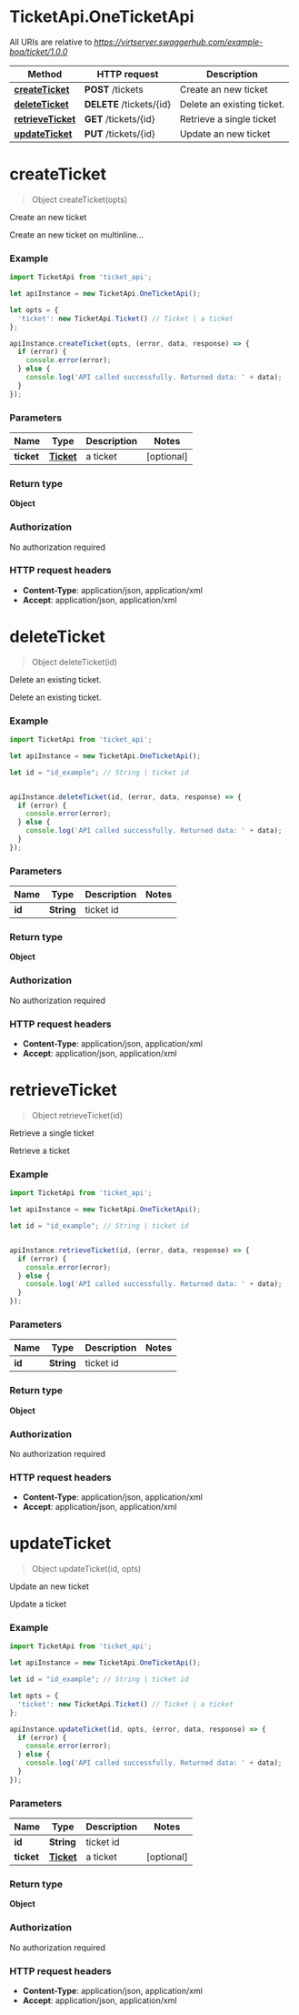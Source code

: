 # TicketApi.OneTicketApi

All URIs are relative to *https://virtserver.swaggerhub.com/example-boa/ticket/1.0.0*

Method | HTTP request | Description
------------- | ------------- | -------------
[**createTicket**](OneTicketApi.md#createTicket) | **POST** /tickets | Create an new ticket
[**deleteTicket**](OneTicketApi.md#deleteTicket) | **DELETE** /tickets/{id} | Delete an existing ticket.
[**retrieveTicket**](OneTicketApi.md#retrieveTicket) | **GET** /tickets/{id} | Retrieve a single ticket
[**updateTicket**](OneTicketApi.md#updateTicket) | **PUT** /tickets/{id} | Update an new ticket


<a name="createTicket"></a>
# **createTicket**
> Object createTicket(opts)

Create an new ticket

Create an new ticket on multinline... 

### Example
```javascript
import TicketApi from 'ticket_api';

let apiInstance = new TicketApi.OneTicketApi();

let opts = { 
  'ticket': new TicketApi.Ticket() // Ticket | a ticket
};

apiInstance.createTicket(opts, (error, data, response) => {
  if (error) {
    console.error(error);
  } else {
    console.log('API called successfully. Returned data: ' + data);
  }
});
```

### Parameters

Name | Type | Description  | Notes
------------- | ------------- | ------------- | -------------
 **ticket** | [**Ticket**](Ticket.md)| a ticket | [optional] 

### Return type

**Object**

### Authorization

No authorization required

### HTTP request headers

 - **Content-Type**: application/json, application/xml
 - **Accept**: application/json, application/xml

<a name="deleteTicket"></a>
# **deleteTicket**
> Object deleteTicket(id)

Delete an existing ticket.

Delete an existing ticket.

### Example
```javascript
import TicketApi from 'ticket_api';

let apiInstance = new TicketApi.OneTicketApi();

let id = "id_example"; // String | ticket id


apiInstance.deleteTicket(id, (error, data, response) => {
  if (error) {
    console.error(error);
  } else {
    console.log('API called successfully. Returned data: ' + data);
  }
});
```

### Parameters

Name | Type | Description  | Notes
------------- | ------------- | ------------- | -------------
 **id** | **String**| ticket id | 

### Return type

**Object**

### Authorization

No authorization required

### HTTP request headers

 - **Content-Type**: application/json, application/xml
 - **Accept**: application/json, application/xml

<a name="retrieveTicket"></a>
# **retrieveTicket**
> Object retrieveTicket(id)

Retrieve a single ticket

Retrieve a ticket

### Example
```javascript
import TicketApi from 'ticket_api';

let apiInstance = new TicketApi.OneTicketApi();

let id = "id_example"; // String | ticket id


apiInstance.retrieveTicket(id, (error, data, response) => {
  if (error) {
    console.error(error);
  } else {
    console.log('API called successfully. Returned data: ' + data);
  }
});
```

### Parameters

Name | Type | Description  | Notes
------------- | ------------- | ------------- | -------------
 **id** | **String**| ticket id | 

### Return type

**Object**

### Authorization

No authorization required

### HTTP request headers

 - **Content-Type**: application/json, application/xml
 - **Accept**: application/json, application/xml

<a name="updateTicket"></a>
# **updateTicket**
> Object updateTicket(id, opts)

Update an new ticket

Update a ticket

### Example
```javascript
import TicketApi from 'ticket_api';

let apiInstance = new TicketApi.OneTicketApi();

let id = "id_example"; // String | ticket id

let opts = { 
  'ticket': new TicketApi.Ticket() // Ticket | a ticket
};

apiInstance.updateTicket(id, opts, (error, data, response) => {
  if (error) {
    console.error(error);
  } else {
    console.log('API called successfully. Returned data: ' + data);
  }
});
```

### Parameters

Name | Type | Description  | Notes
------------- | ------------- | ------------- | -------------
 **id** | **String**| ticket id | 
 **ticket** | [**Ticket**](Ticket.md)| a ticket | [optional] 

### Return type

**Object**

### Authorization

No authorization required

### HTTP request headers

 - **Content-Type**: application/json, application/xml
 - **Accept**: application/json, application/xml

